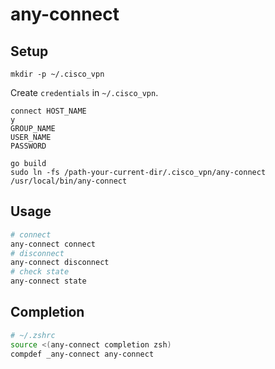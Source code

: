 # any-connect

## Setup

```
mkdir -p ~/.cisco_vpn
```

Create `credentials` in `~/.cisco_vpn`.

```
connect HOST_NAME
y
GROUP_NAME
USER_NAME
PASSWORD
```

```
go build
sudo ln -fs /path-your-current-dir/.cisco_vpn/any-connect /usr/local/bin/any-connect
```

## Usage

```sh
# connect
any-connect connect
# disconnect
any-connect disconnect
# check state
any-connect state
```

## Completion

```sh
# ~/.zshrc
source <(any-connect completion zsh)
compdef _any-connect any-connect
```